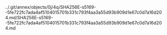 ../.git/annex/objects/0j/4q/SHA256E-s5169--5fe722fc7ada4af5104015701b331c793f4aa3a55d93b909d1e67c0d7a16d204.md/SHA256E-s5169--5fe722fc7ada4af5104015701b331c793f4aa3a55d93b909d1e67c0d7a16d204.md